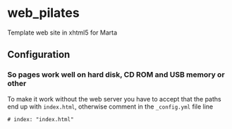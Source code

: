 # web\_pilates
Template web site in xhtml5 for Marta

## Configuration

### So pages work well on hard disk, CD ROM and USB memory or other

To make it work without the web server you have to accept that the paths end up with `index.html`, otherwise comment in the `_config.yml` file line

    # index: "index.html"

